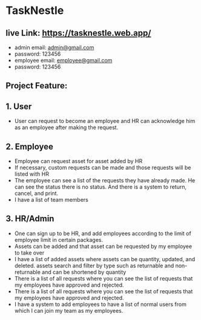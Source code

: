 # TaskNestle

## live Link: https://tasknestle.web.app/

- admin email: admin@gmail.com
- password: 123456
- employee email: employee@gmail.com
- password: 123456

## Project Feature:

## 1. User

- User can request to become an employee and HR can acknowledge him as an employee after making the request.

## 2. Employee

- Employee can request asset for asset added by HR
- If necessary, custom requests can be made and those requests will be listed with HR
- The employee can see a list of the requests they have already made. He can see the status there is no status. And there is a system to return, cancel, and print.
- I have a list of team members

## 3. HR/Admin

- One can sign up to be HR, and add employees according to the limit of employee limit in certain packages.
- Assets can be added and that asset can be requested by my employee to take over
- I have a list of added assets where assets can be quantity, updated, and deleted. assets search and filter by type such as returnable and non-returnable and can be shortened by quantity
- There is a list of all requests where you can see the list of requests that my employees have approved and rejected.
- There is a list of all requests where you can see the list of requests that my employees have approved and rejected.
- I have a system to add employees to have a list of normal users from which I can join my team as my employees.
